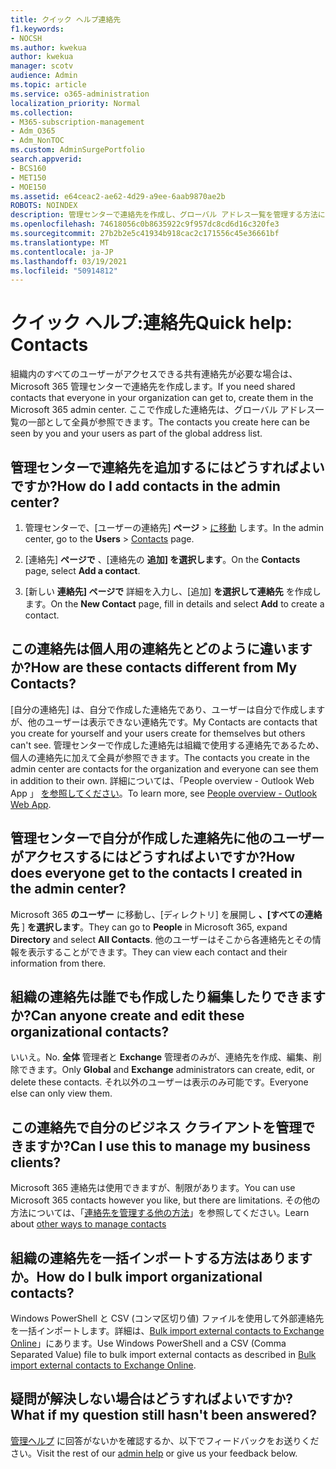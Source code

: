 ```yaml
---
title: クイック ヘルプ連絡先
f1.keywords:
- NOCSH
ms.author: kwekua
author: kwekua
manager: scotv
audience: Admin
ms.topic: article
ms.service: o365-administration
localization_priority: Normal
ms.collection:
- M365-subscription-management
- Adm_O365
- Adm_NonTOC
ms.custom: AdminSurgePortfolio
search.appverid:
- BCS160
- MET150
- MOE150
ms.assetid: e64ceac2-ae62-4d29-a9ee-6aab9870ae2b
ROBOTS: NOINDEX
description: 管理センターで連絡先を作成し、グローバル アドレス一覧を管理する方法について学習します。
ms.openlocfilehash: 74618056c0b8635922c9f957dc8cd6d16c320fe3
ms.sourcegitcommit: 27b2b2e5c41934b918cac2c171556c45e36661bf
ms.translationtype: MT
ms.contentlocale: ja-JP
ms.lasthandoff: 03/19/2021
ms.locfileid: "50914812"
---
```

# <a name="quick-help-contacts"></a><span data-ttu-id="68398-103">クイック ヘルプ:連絡先</span><span class="sxs-lookup"><span data-stu-id="68398-103">Quick help: Contacts</span></span>

<span data-ttu-id="68398-104">組織内のすべてのユーザーがアクセスできる共有連絡先が必要な場合は、Microsoft 365 管理センターで連絡先を作成します。</span><span class="sxs-lookup"><span data-stu-id="68398-104">If you need shared contacts that everyone in your organization can get to, create them in the Microsoft 365 admin center.</span></span> <span data-ttu-id="68398-105">ここで作成した連絡先は、グローバル アドレス一覧の一部として全員が参照できます。</span><span class="sxs-lookup"><span data-stu-id="68398-105">The contacts you create here can be seen by you and your users as part of the global address list.</span></span>
  
## <a name="how-do-i-add-contacts-in-the-admin-center"></a><span data-ttu-id="68398-106">管理センターで連絡先を追加するにはどうすればよいですか?</span><span class="sxs-lookup"><span data-stu-id="68398-106">How do I add contacts in the admin center?</span></span>

1. <span data-ttu-id="68398-107">管理センターで、[ユーザーの連絡先] **ページ** \> <a href="https://go.microsoft.com/fwlink/p/?linkid=2053302" target="_blank">に移動</a> します。</span><span class="sxs-lookup"><span data-stu-id="68398-107">In the admin center, go to the **Users** \> <a href="https://go.microsoft.com/fwlink/p/?linkid=2053302" target="_blank">Contacts</a> page.</span></span>

2. <span data-ttu-id="68398-108">[連絡先] **ページで** 、[連絡先の **追加] を選択します**。</span><span class="sxs-lookup"><span data-stu-id="68398-108">On the **Contacts** page, select **Add a contact**.</span></span>
  
3. <span data-ttu-id="68398-109">[新しい **連絡先] ページで** 詳細を入力し、[追加] **を選択して連絡先** を作成します。</span><span class="sxs-lookup"><span data-stu-id="68398-109">On the **New Contact** page, fill in details and select **Add** to create a contact.</span></span>
  
## <a name="how-are-these-contacts-different-from-my-contacts"></a><span data-ttu-id="68398-110">この連絡先は個人用の連絡先とどのように違いますか?</span><span class="sxs-lookup"><span data-stu-id="68398-110">How are these contacts different from My Contacts?</span></span>

<span data-ttu-id="68398-111">[自分の連絡先] は、自分で作成した連絡先であり、ユーザーは自分で作成しますが、他のユーザーは表示できない連絡先です。</span><span class="sxs-lookup"><span data-stu-id="68398-111">My Contacts are contacts that you create for yourself and your users create for themselves but others can't see.</span></span> <span data-ttu-id="68398-112">管理センターで作成した連絡先は組織で使用する連絡先であるため、個人の連絡先に加えて全員が参照できます。</span><span class="sxs-lookup"><span data-stu-id="68398-112">The contacts you create in the admin center are contacts for the organization and everyone can see them in addition to their own.</span></span> <span data-ttu-id="68398-113">詳細については、「People overview - Outlook Web App 」 [を参照してください](https://support.microsoft.com/office/5fe173cf-e620-4f62-9bf6-da5041f651bf)。</span><span class="sxs-lookup"><span data-stu-id="68398-113">To learn more, see [People overview - Outlook Web App](https://support.microsoft.com/office/5fe173cf-e620-4f62-9bf6-da5041f651bf).</span></span>
  
## <a name="how-does-everyone-get-to-the-contacts-i-created-in-the-admin-center"></a><span data-ttu-id="68398-114">管理センターで自分が作成した連絡先に他のユーザーがアクセスするにはどうすればよいですか?</span><span class="sxs-lookup"><span data-stu-id="68398-114">How does everyone get to the contacts I created in the admin center?</span></span>

 <span data-ttu-id="68398-115">Microsoft 365 **のユーザー** に移動し、[ディレクトリ] を展開し **、[すべての連絡先** ] **を選択します**。</span><span class="sxs-lookup"><span data-stu-id="68398-115">They can go to **People** in Microsoft 365, expand **Directory** and select **All Contacts**.</span></span> <span data-ttu-id="68398-116">他のユーザーはそこから各連絡先とその情報を表示することができます。</span><span class="sxs-lookup"><span data-stu-id="68398-116">They can view each contact and their information from there.</span></span>
  
## <a name="can-anyone-create-and-edit-these-organizational-contacts"></a><span data-ttu-id="68398-117">組織の連絡先は誰でも作成したり編集したりできますか?</span><span class="sxs-lookup"><span data-stu-id="68398-117">Can anyone create and edit these organizational contacts?</span></span>

<span data-ttu-id="68398-118">いいえ。</span><span class="sxs-lookup"><span data-stu-id="68398-118">No.</span></span> <span data-ttu-id="68398-119">**全体** 管理者と **Exchange** 管理者のみが、連絡先を作成、編集、削除できます。</span><span class="sxs-lookup"><span data-stu-id="68398-119">Only **Global** and **Exchange** administrators can create, edit, or delete these contacts.</span></span> <span data-ttu-id="68398-120">それ以外のユーザーは表示のみ可能です。</span><span class="sxs-lookup"><span data-stu-id="68398-120">Everyone else can only view them.</span></span>
  
## <a name="can-i-use-this-to-manage-my-business-clients"></a><span data-ttu-id="68398-121">この連絡先で自分のビジネス クライアントを管理できますか?</span><span class="sxs-lookup"><span data-stu-id="68398-121">Can I use this to manage my business clients?</span></span>

<span data-ttu-id="68398-122">Microsoft 365 連絡先は使用できますが、制限があります。</span><span class="sxs-lookup"><span data-stu-id="68398-122">You can use Microsoft 365 contacts however you like, but there are limitations.</span></span> <span data-ttu-id="68398-123">その他の方法については、「[連絡先を管理する他の方法](ways-to-manage-contacts.md)」を参照してください。</span><span class="sxs-lookup"><span data-stu-id="68398-123">Learn about [other ways to manage contacts](ways-to-manage-contacts.md)</span></span>
  
## <a name="how-do-i-bulk-import-organizational-contacts"></a><span data-ttu-id="68398-124">組織の連絡先を一括インポートする方法はありますか。</span><span class="sxs-lookup"><span data-stu-id="68398-124">How do I bulk import organizational contacts?</span></span>

<span data-ttu-id="68398-125">Windows PowerShell と CSV (コンマ区切り値) ファイルを使用して外部連絡先を一括インポートします。詳細は、[Bulk import external contacts to Exchange Online](../../compliance/bulk-import-external-contacts.md)」にあります。</span><span class="sxs-lookup"><span data-stu-id="68398-125">Use Windows PowerShell and a CSV (Comma Separated Value) file to bulk import external contacts as described in [Bulk import external contacts to Exchange Online](../../compliance/bulk-import-external-contacts.md).</span></span>
  
## <a name="what-if-my-question-still-hasnt-been-answered"></a><span data-ttu-id="68398-126">疑問が解決しない場合はどうすればよいですか?</span><span class="sxs-lookup"><span data-stu-id="68398-126">What if my question still hasn't been answered?</span></span>

<span data-ttu-id="68398-127">[管理ヘルプ](/microsoft-365/admin/misc/index) に回答がないかを確認するか、以下でフィードバックをお送りください。</span><span class="sxs-lookup"><span data-stu-id="68398-127">Visit the rest of our [admin help](/microsoft-365/admin/misc/index) or give us your feedback below.</span></span>